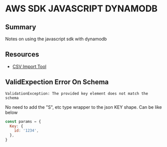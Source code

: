 # AWS SDK JAVASCRIPT DYNAMODB

## Summary

Notes on using the javascript sdk with dynamodb

## Resources

- [CSV Import Tool](https://github.com/GorillaStack/dynamodb-csv-export-import)

## ValidExpection Error On Schema

`ValidationException: The provided key element does not match the schema`

No need to add the "S", etc type wrapper to the json KEY shape. Can be like
below

```javascript
const params = {
  Key: {
    id: '1234',
  },
}
```
